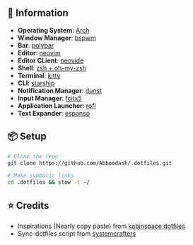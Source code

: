 ## 🍃 Information

- **Operating System**: [Arch](https://archlinux.org)
- **Window Manager**: [bspwm](https://github.com/baskerville/bspwm)
- **Bar**: [polybar](https://github.com/polybar/polybar)
- **Editor**: [neovim](https://neovim.io)
- **Editor CLient**: [neovide](https://neovide.dev)
- **Shell**: [zsh + oh-my-zsh](https://ohmyz.sh)
- **Terminal**: [kitty](https://sw.kovidgoyal.net/kitty/)
- **CLI**: [starship](https://starship.rs)
- **Notification Manager**: [dunst](https://dunst-project.org)
- **Input Manager**: [fcitx5](https://github.com/fcitx5/fcitx5)
- **Application Launcher**: [rofi](https://github.com/davatorium/rofi)
- **Text Expander**: [espanso](https://espanso.org)

## 📦 Setup

```bash
# Clone the repo
git clone https://github.com/Abboodash/.dotfiles.git

# Make symbolic links
cd .dotfiles && stow -t ~/
```

## ⭐ Credits

- Inspirations (Nearly copy paste) from [kabinspace dotfiles](https://github.com/kabinspace/dotfiles)
- Sync-dotfiles script from [systemcrafters](https://systemcrafters.net/managing-your-dotfiles/using-gnu-stow/#dont-forget-to-kbdstowkbd-every-time-you-sync)
